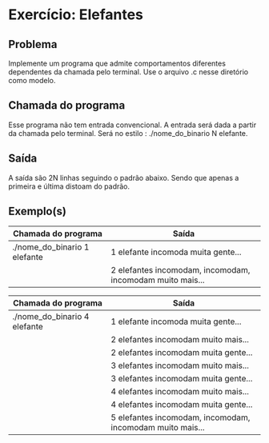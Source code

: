 Exercício: Elefantes  
=======================


Problema
--------

Implemente um programa que admite comportamentos diferentes dependentes da chamada pelo terminal. Use o arquivo .c nesse diretório como modelo.



Chamada do programa
-------------------

Esse programa não tem entrada convencional. A entrada será dada a partir da chamada pelo terminal. Será no estilo : ./nome_do_binario N elefante. 


Saída
-----

A saída são 2N linhas seguindo o padrão abaixo. Sendo que apenas a primeira e última distoam do padrão.

Exemplo(s)
----------

| Chamada do programa          | Saída                                                     |
|------------------------------|-----------------------------------------------------------|
| ./nome_do_binario 1 elefante | 1 elefante incomoda muita gente...                        |
|                              | 2 elefantes incomodam, incomodam, incomodam muito mais... |


| Chamada do programa          | Saída                                                     |
|------------------------------|-----------------------------------------------------------|
| ./nome_do_binario 4 elefante | 1 elefante incomoda muita gente...                        |
|                              | 2 elefantes incomodam muito mais...                       |
|                              | 2 elefantes incomodam muita gente...                      |
|                              | 3 elefantes incomodam muito mais...                       |
|                              | 3 elefantes incomodam muita gente...                      |
|                              | 4 elefantes incomodam muito mais...                       |
|                              | 4 elefantes incomodam muita gente...                      |
|                              | 5 elefantes incomodam, incomodam, incomodam muito mais... |
